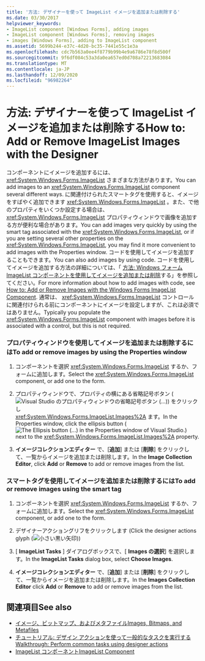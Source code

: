 ```yaml
---
title: '方法: デザイナーを使って ImageList イメージを追加または削除する'
ms.date: 03/30/2017
helpviewer_keywords:
- ImageList component [Windows Forms], adding images
- ImageList component [Windows Forms], removing images
- images [Windows Forms], adding to ImageList component
ms.assetid: 5699b244-e37c-4d20-bc35-7441e55c1e3a
ms.openlocfilehash: cdc7b563a0ee4f8779b99b4e9a6786e78f8d500f
ms.sourcegitcommit: 9f6df084c53a3da0ea657ed0d708a72213683084
ms.translationtype: MT
ms.contentlocale: ja-JP
ms.lasthandoff: 12/09/2020
ms.locfileid: "96982264"
---
```

# <a name="how-to-add-or-remove-imagelist-images-with-the-designer"></a><span data-ttu-id="426e2-102">方法: デザイナーを使って ImageList イメージを追加または削除する</span><span class="sxs-lookup"><span data-stu-id="426e2-102">How to: Add or Remove ImageList Images with the Designer</span></span>

<span data-ttu-id="426e2-103">コンポーネントにイメージを追加するには、 <xref:System.Windows.Forms.ImageList> さまざまな方法があります。</span><span class="sxs-lookup"><span data-stu-id="426e2-103">You can add images to an <xref:System.Windows.Forms.ImageList> component several different ways.</span></span> <span data-ttu-id="426e2-104">に関連付けられたスマートタグを使用すると、イメージをすばやく追加できます <xref:System.Windows.Forms.ImageList> 。また、で他のプロパティをいくつか設定する場合は、 <xref:System.Windows.Forms.ImageList> プロパティウィンドウで画像を追加する方が便利な場合があります。</span><span class="sxs-lookup"><span data-stu-id="426e2-104">You can add images very quickly by using the smart tag associated with the <xref:System.Windows.Forms.ImageList>, or if you are setting several other properties on the <xref:System.Windows.Forms.ImageList>, you may find it more convenient to add images with the Properties window.</span></span> <span data-ttu-id="426e2-105">コードを使用してイメージを追加することもできます。</span><span class="sxs-lookup"><span data-stu-id="426e2-105">You can also add images by using code.</span></span> <span data-ttu-id="426e2-106">コードを使用してイメージを追加する方法の詳細については、「 [方法: Windows フォーム ImageList コンポーネントを使用してイメージを追加または削除](how-to-add-or-remove-images-with-the-windows-forms-imagelist-component.md)する」を参照してください。</span><span class="sxs-lookup"><span data-stu-id="426e2-106">For more information about how to add images with code, see [How to: Add or Remove Images with the Windows Forms ImageList Component](how-to-add-or-remove-images-with-the-windows-forms-imagelist-component.md).</span></span> <span data-ttu-id="426e2-107">通常は、 <xref:System.Windows.Forms.ImageList> コントロールに関連付けられる前にコンポーネントにイメージを設定しますが、これは必須ではありません。</span><span class="sxs-lookup"><span data-stu-id="426e2-107">Typically you populate the <xref:System.Windows.Forms.ImageList> component with images before it is associated with a control, but this is not required.</span></span>

### <a name="to-add-or-remove-images-by-using-the-properties-window"></a><span data-ttu-id="426e2-108">プロパティウィンドウを使用してイメージを追加または削除するには</span><span class="sxs-lookup"><span data-stu-id="426e2-108">To add or remove images by using the Properties window</span></span>

1. <span data-ttu-id="426e2-109">コンポーネントを選択 <xref:System.Windows.Forms.ImageList> するか、フォームに追加します。</span><span class="sxs-lookup"><span data-stu-id="426e2-109">Select the <xref:System.Windows.Forms.ImageList> component, or add one to the form.</span></span>

2. <span data-ttu-id="426e2-110">プロパティウィンドウで、プロパティの横にある省略記号ボタン ( ![ Visual Studio のプロパティウィンドウの省略記号ボタン (...)) をクリックし ](./media/visual-studio-ellipsis-button.png) <xref:System.Windows.Forms.ImageList.Images%2A> ます。</span><span class="sxs-lookup"><span data-stu-id="426e2-110">In the Properties window, click the ellipsis button (![The Ellipsis button (...) in the Properties window of Visual Studio.](./media/visual-studio-ellipsis-button.png)) next to the <xref:System.Windows.Forms.ImageList.Images%2A> property.</span></span>

3. <span data-ttu-id="426e2-111">**イメージコレクションエディター** で、[**追加**] または [**削除**] をクリックして、一覧からイメージを追加または削除します。</span><span class="sxs-lookup"><span data-stu-id="426e2-111">In the **Image Collection Editor**, click **Add** or **Remove** to add or remove images from the list.</span></span>

### <a name="to-add-or-remove-images-using-the-smart-tag"></a><span data-ttu-id="426e2-112">スマートタグを使用してイメージを追加または削除するには</span><span class="sxs-lookup"><span data-stu-id="426e2-112">To add or remove images using the smart tag</span></span>

1. <span data-ttu-id="426e2-113">コンポーネントを選択 <xref:System.Windows.Forms.ImageList> するか、フォームに追加します。</span><span class="sxs-lookup"><span data-stu-id="426e2-113">Select the <xref:System.Windows.Forms.ImageList> component, or add one to the form.</span></span>

2. <span data-ttu-id="426e2-114">デザイナーアクショングリフをクリックします (</span><span class="sxs-lookup"><span data-stu-id="426e2-114">Click the designer actions glyph (</span></span>![小さい黒い矢印](./media/designer-actions-glyph.gif)<span data-ttu-id="426e2-116">)</span><span class="sxs-lookup"><span data-stu-id="426e2-116">)</span></span>

3. <span data-ttu-id="426e2-117">[ **ImageList Tasks** ] ダイアログボックスで、[ **Images の選択**] を選択します。</span><span class="sxs-lookup"><span data-stu-id="426e2-117">In the **ImageList Tasks** dialog box, select **Choose Images**.</span></span>

4. <span data-ttu-id="426e2-118">**イメージコレクションエディター** で、[**追加**] または [**削除**] をクリックして、一覧からイメージを追加または削除します。</span><span class="sxs-lookup"><span data-stu-id="426e2-118">In the **Images Collection Editor** click **Add** or **Remove** to add or remove images from the list.</span></span>

## <a name="see-also"></a><span data-ttu-id="426e2-119">関連項目</span><span class="sxs-lookup"><span data-stu-id="426e2-119">See also</span></span>

- [<span data-ttu-id="426e2-120">イメージ、ビットマップ、およびメタファイル</span><span class="sxs-lookup"><span data-stu-id="426e2-120">Images, Bitmaps, and Metafiles</span></span>](../advanced/images-bitmaps-and-metafiles.md)
- [<span data-ttu-id="426e2-121">チュートリアル: デザイン アクションを使って一般的なタスクを実行する</span><span class="sxs-lookup"><span data-stu-id="426e2-121">Walkthrough: Perform common tasks using designer actions</span></span>](perform-common-tasks-design-actions.md)
- [<span data-ttu-id="426e2-122">ImageList コンポーネント</span><span class="sxs-lookup"><span data-stu-id="426e2-122">ImageList Component</span></span>](imagelist-component-windows-forms.md)
